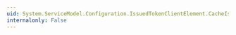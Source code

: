 ```yaml
---
uid: System.ServiceModel.Configuration.IssuedTokenClientElement.CacheIssuedTokens
internalonly: False
---
```

